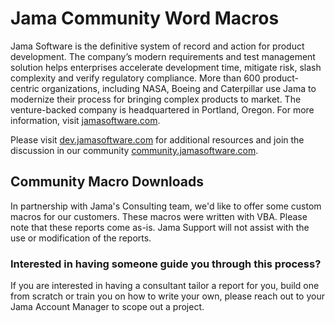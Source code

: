 # Jama Community Word Macros

Jama Software is the definitive system of record and action for product development. The company’s modern requirements and test management solution helps enterprises accelerate development time, mitigate risk, slash complexity and verify regulatory compliance. More than 600 product-centric organizations, including NASA, Boeing and Caterpillar use Jama to modernize their process for bringing complex products to market. The venture-backed company is headquartered in Portland, Oregon. For more information, visit [jamasoftware.com](http://jamasoftware.com).

Please visit [dev.jamasoftware.com](http://dev.jamasoftware.com) for additional resources and join the discussion in our community [community.jamasoftware.com](http://community.jamasoftware.com).

## Community Macro Downloads
In partnership with Jama's Consulting team, we'd like to offer some custom macros for our customers. These macros were written with VBA. Please note that these reports come as-is. Jama Support will not assist with the use or modification of the reports.
 
### Interested in having someone guide you through this process?
If you are interested in having a consultant tailor a report for you, build one from scratch or train you on how to write your own, please reach out to your Jama Account Manager to scope out a project.
